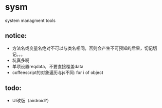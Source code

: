 sysm
====

system managment tools

notice:
---
* 方法名或变量名绝对不可以与类名相同，否则会产生不可预知的后果，切记切记。。。
* 坑真多啊
* 单项设置reqdata，不要直接覆盖data
* coffeescript的对象遍历与js不同: for i of object

todo:
---
* UI改版（airdroid?）
